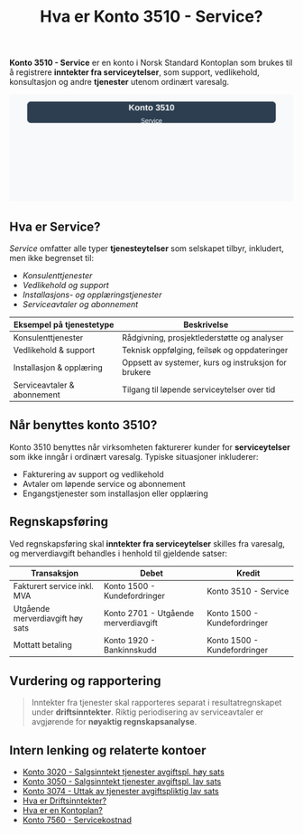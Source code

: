 ﻿---
title: "Hva er Konto 3510 - Service?"
seoTitle: "Konto 3510 | Service og serviceytelser | Kontoplan"
description: "Konto 3510 i Norsk Standard Kontoplan brukes til å registrere inntekter fra serviceytelser som support, vedlikehold, konsulenttjenester og abonnement. Se når kontoen brukes og hvordan den bokføres."
summary: "Bruk av konto 3510 for serviceinntekter, eksempler og bokføring."
---

**Konto 3510 - Service** er en konto i Norsk Standard Kontoplan som brukes til å registrere **inntekter fra serviceytelser**, som support, vedlikehold, konsultasjon og andre **tjenester** utenom ordinært varesalg.

![Illustrasjon av konto 3510 Service](3510-service-image.svg)

## Hva er Service?

*Service* omfatter alle typer **tjenesteytelser** som selskapet tilbyr, inkludert, men ikke begrenset til:

* *Konsulenttjenester*
* *Vedlikehold og support*
* *Installasjons- og opplæringstjenester*
* *Serviceavtaler og abonnement*

| Eksempel på tjenestetype     | Beskrivelse                                              |
|------------------------------|----------------------------------------------------------|
| Konsulenttjenester           | Rådgivning, prosjektlederstøtte og analyser              |
| Vedlikehold & support        | Teknisk oppfølging, feilsøk og oppdateringer             |
| Installasjon & opplæring     | Oppsett av systemer, kurs og instruksjon for brukere     |
| Serviceavtaler & abonnement  | Tilgang til løpende serviceytelser over tid              |

## Når benyttes konto 3510?

Konto 3510 benyttes når virksomheten fakturerer kunder for **serviceytelser** som ikke inngår i ordinært varesalg. Typiske situasjoner inkluderer:

* Fakturering av support og vedlikehold
* Avtaler om løpende service og abonnement
* Engangstjenester som installasjon eller opplæring

## Regnskapsføring

Ved regnskapsføring skal **inntekter fra serviceytelser** skilles fra varesalg, og merverdiavgift behandles i henhold til gjeldende satser:

| Transaksjon                      | Debet                             | Kredit                         |
|----------------------------------|-----------------------------------|--------------------------------|
| Fakturert service inkl. MVA      | Konto 1500 - Kundefordringer      | Konto 3510 - Service           |
| Utgående merverdiavgift høy sats | Konto 2701 - Utgående merverdiavgift | Konto 1500 - Kundefordringer |
| Mottatt betaling                 | Konto 1920 - Bankinnskudd         | Konto 1500 - Kundefordringer   |

## Vurdering og rapportering

> Inntekter fra tjenester skal rapporteres separat i resultatregnskapet under **driftsinntekter**. Riktig periodisering av serviceavtaler er avgjørende for **nøyaktig regnskapsanalyse**.

## Intern lenking og relaterte kontoer

* [Konto 3020 - Salgsinntekt tjenester avgiftspl. høy sats](/blogs/kontoplan/3020-salgsinntekt-tjenester-avgiftspl-hoy-sats "Konto 3020 - Salgsinntekt tjenester avgiftspl. høy sats")
* [Konto 3050 - Salgsinntekt tjenester avgiftspl. lav sats](/blogs/kontoplan/3050-salgsinntekt-tjenester-avgiftspl-lav-sats "Konto 3050 - Salgsinntekt tjenester avgiftspl. lav sats")
* [Konto 3074 - Uttak av tjenester avgiftspliktig lav sats](/blogs/kontoplan/3074-uttak-av-tjenester-avgiftspliktig-lav-sats "Konto 3074 - Uttak av tjenester avgiftspliktig lav sats")
* [Hva er Driftsinntekter?](/blogs/regnskap/hva-er-driftsinntekter "Hva er Driftsinntekter? Komplett Guide til Driftsinntekter i Regnskap")
* [Hva er en Kontoplan?](/blogs/regnskap/hva-er-kontoplan "Hva er en Kontoplan? Komplett Guide til Kontoplaner i Norsk Regnskap")
* [Konto 7560 - Servicekostnad](/blogs/kontoplan/7560-servicekostnad "Konto 7560 - Servicekostnad: Definisjon, regnskapsføring og eksempler")






